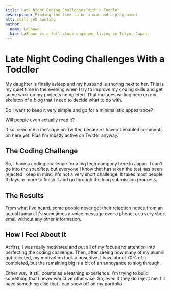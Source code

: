 ```yaml
---
title: Late Night Coding Challenges With a Toddler
description: Finding the time to be a mom and a programmer
alt: still job hunting
author:
  name: LaShawn
  bio: LaShawn is a full-stack engineer living in Tokyo, Japan.
---
```


# Late Night Coding Challenges With a Toddler

My daughter is finally asleep and my husband is snoring next to her. This is my quiet time in the evening when I try to improve my coding skills and get some work on my projects completed. That includes writing here on my skeleton of a blog that I need to decide what to do with.

Do I want to keep it very simple and go for a minimalistic appearance?

Will people even actually read it?

If so, send me a message on Twitter, because I haven't enabled comments on here yet. Plus I'm mostly active on Twitter anyway.

## The Coding Challenge

So, I have a coding challenge for a big tech company here in Japan. I can't go into the specifics, but everyone I know that has taken the test has been rejected. Keep in mind, it's not a very short challenge. It takes most people 3 days or more to finish it and go through the long submission progress.

## The Results

From what I've heard, some people never get their rejection notice from an actual human. It's sometimes a voice message over a phone, or a very short email without any other information.

## How I Feel About It

At first, I was really motivated and put all of my focus and attention into perfecting the coding challenge. Then, after seeing how many of my alumni got rejected, my motivation took a nosedive. I have about 70% of it completed, but the remaining big is a bit of an annoyance to slog through.

Either way, it still counts as a learning experience. I'm trying to build something that I never would've otherwise. So, even if they do reject me, I'll have something else that I can show off on my portfolio.

